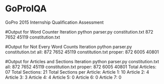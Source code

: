 # GoProIQA
GoPro 2015 Internship Qualification Assessment

#Output for Word Counter Iteration
python parser.py constitution.txt 
872   7652   45119 constitution.txt

#Output for Not Every Word Counts Iteration
python parser.py constitution.txt 
all: 872   7652   45119 constitution.txt
proper: 872   6005   40801

#Output for Articles and Sections Iteration
python parser.py constitution.txt 
all: 872   7652   45119 constitution.txt
proper: 872   6005   40801
Total Articles: 07
Total Sections: 21
Total Sections per Article:
   Article 1: 10
   Article 2: 4
   Article 3: 3
   Article 4: 4
   Article 5: 0
   Article 6: 0
   Article 7: 0